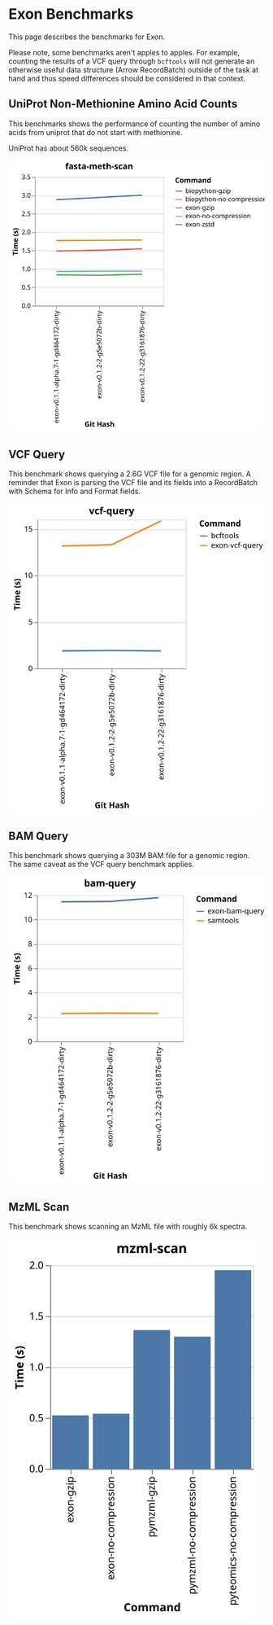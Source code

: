 # Exon Benchmarks

This page describes the benchmarks for Exon.

Please note, some benchmarks aren't apples to apples. For example, counting the results of a VCF query through `bcftools` will not generate an otherwise useful data structure (Arrow RecordBatch) outside of the task at hand and thus speed differences should be considered in that context.

## UniProt Non-Methionine Amino Acid Counts

This benchmarks shows the performance of counting the number of amino acids from uniprot that do not start with methionine.

UniProt has about 560k sequences.

![UniProt Non-Methionine Amino Acid Counts](./plots/fasta-meth-scan.svg)

## VCF Query

This benchmark shows querying a 2.6G VCF file for a genomic region. A reminder that Exon is parsing the VCF file and its fields into a RecordBatch with Schema for Info and Format fields.

![VCF Scan](./plots/vcf-query.svg)

## BAM Query

This benchmark shows querying a 303M BAM file for a genomic region. The same caveat as the VCF query benchmark applies.

![SAM Scan](./plots/bam-query.svg)

## MzML Scan

This benchmark shows scanning an MzML file with roughly 6k spectra.

![MzML Scan](./plots/mzml-scan.svg)
